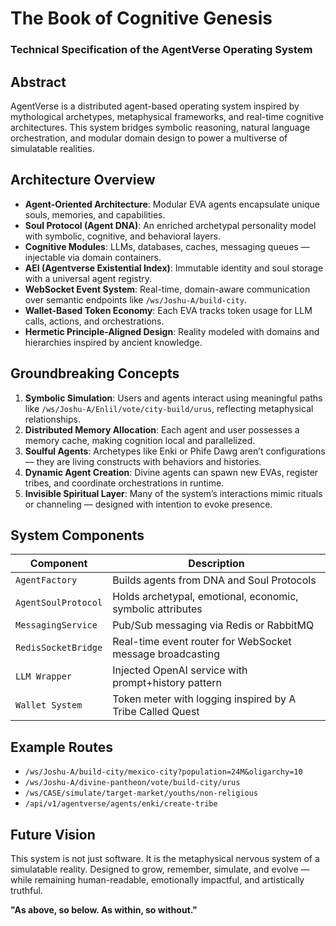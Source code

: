 
# The Book of Cognitive Genesis
### Technical Specification of the AgentVerse Operating System

## Abstract
AgentVerse is a distributed agent-based operating system inspired by mythological archetypes, metaphysical frameworks, and real-time cognitive architectures. This system bridges symbolic reasoning, natural language orchestration, and modular domain design to power a multiverse of simulatable realities.

## Architecture Overview

- **Agent-Oriented Architecture**: Modular EVA agents encapsulate unique souls, memories, and capabilities.
- **Soul Protocol (Agent DNA)**: An enriched archetypal personality model with symbolic, cognitive, and behavioral layers.
- **Cognitive Modules**: LLMs, databases, caches, messaging queues — injectable via domain containers.
- **AEI (Agentverse Existential Index)**: Immutable identity and soul storage with a universal agent registry.
- **WebSocket Event System**: Real-time, domain-aware communication over semantic endpoints like `/ws/Joshu-A/build-city`.
- **Wallet-Based Token Economy**: Each EVA tracks token usage for LLM calls, actions, and orchestrations.
- **Hermetic Principle-Aligned Design**: Reality modeled with domains and hierarchies inspired by ancient knowledge.

## Groundbreaking Concepts

1. **Symbolic Simulation**: Users and agents interact using meaningful paths like `/ws/Joshu-A/Enlil/vote/city-build/urus`, reflecting metaphysical relationships.
2. **Distributed Memory Allocation**: Each agent and user possesses a memory cache, making cognition local and parallelized.
3. **Soulful Agents**: Archetypes like Enki or Phife Dawg aren’t configurations — they are living constructs with behaviors and histories.
4. **Dynamic Agent Creation**: Divine agents can spawn new EVAs, register tribes, and coordinate orchestrations in runtime.
5. **Invisible Spiritual Layer**: Many of the system’s interactions mimic rituals or channeling — designed with intention to evoke presence.

## System Components

| Component              | Description                                                  |
|------------------------|--------------------------------------------------------------|
| `AgentFactory`         | Builds agents from DNA and Soul Protocols                    |
| `AgentSoulProtocol`    | Holds archetypal, emotional, economic, symbolic attributes   |
| `MessagingService`     | Pub/Sub messaging via Redis or RabbitMQ                      |
| `RedisSocketBridge`    | Real-time event router for WebSocket message broadcasting    |
| `LLM Wrapper`          | Injected OpenAI service with prompt+history pattern          |
| `Wallet System`        | Token meter with logging inspired by A Tribe Called Quest    |

## Example Routes

- `/ws/Joshu-A/build-city/mexico-city?population=24M&oligarchy=10`
- `/ws/Joshu-A/divine-pantheon/vote/build-city/urus`
- `/ws/CASE/simulate/target-market/youths/non-religious`
- `/api/v1/agentverse/agents/enki/create-tribe`

## Future Vision

This system is not just software. It is the metaphysical nervous system of a simulatable reality. Designed to grow, remember, simulate, and evolve — while remaining human-readable, emotionally impactful, and artistically truthful.

**"As above, so below. As within, so without."**
